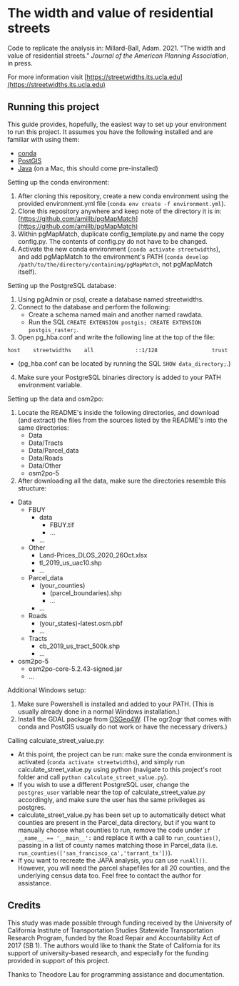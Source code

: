 # The width and value of residential streets

Code to replicate the analysis in:
Millard-Ball, Adam. 2021. "The width and value of residential streets." *Journal of the American Planning Association*, in press.

For more information visit [https://streetwidths.its.ucla.edu](https://streetwidths.its.ucla.edu)

## Running this project

This guide provides, hopefully, the easiest way to set up your environment to
run this project. It assumes you have the following installed and are familiar
with using them:
- [conda](https://conda.io/projects/conda/en/latest/user-guide/install/index.html)
- [PostGIS](https://postgis.net/install/)
- [Java](https://www.java.com/en/download/help/download_options.html) (on a Mac, this should come pre-installed)

Setting up the conda environment:

1. After cloning this repository, create a new conda environment using the
   provided environment.yml file (`conda env create -f environment.yml`).
2. Clone this repository anywhere and keep note of the directory it is in:
   [https://github.com/amillb/pgMapMatch](https://github.com/amillb/pgMapMatch)
3. Within pgMapMatch, duplicate config_template.py and name the copy config.py.
   The contents of config.py do not have to be changed.
4. Activate the new conda environment (`conda activate streetwidths`), and add
   pgMapMatch to the environment's PATH (`conda develop
   /path/to/the/directory/containing/pgMapMatch`, not pgMapMatch itself).

Setting up the PostgreSQL database:

1. Using pgAdmin or psql, create a database named streetwidths.
2. Connect to the database and perform the following:
   - Create a schema named main and another named rawdata.
   - Run the SQL `CREATE EXTENSION postgis; CREATE EXTENSION postgis_raster;`.
3. Open pg_hba.conf and write the following line at the top of the file:
```
host    streetwidths    all             ::1/128                 trust
```
- (pg_hba.conf can be located by running the SQL `SHOW data_directory;`.)
4. Make sure your PostgreSQL binaries directory is added to your PATH
   environment variable.

Setting up the data and osm2po:

1. Locate the README's inside the following directories, and download (and
   extract) the files from the sources listed by the README's into the same
   directories:
   - Data
   - Data/Tracts
   - Data/Parcel_data
   - Data/Roads
   - Data/Other
   - osm2po-5
2. After downloading all the data, make sure the directories resemble this
   structure:
- Data
  - FBUY
    - data
      - FBUY.tif
      - ...
    - ...
  - Other
    - Land-Prices_DLOS_2020_26Oct.xlsx
    - tl_2019_us_uac10.shp
    - ...
  - Parcel_data
    - (your_counties)
      - (parcel_boundaries).shp
      - ...
    - ...
  - Roads
    - (your_states)-latest.osm.pbf
    - ...
  - Tracts
    - cb_2019_us_tract_500k.shp
    - ...
- osm2po-5
  - osm2po-core-5.2.43-signed.jar
  - ...

Additional Windows setup:

1. Make sure Powershell is installed and added to your PATH. (This is usually
   already done in a normal Windows installation.)
2. Install the GDAL package from [OSGeo4W](https://trac.osgeo.org/osgeo4w/).
   (The ogr2ogr that comes with conda and PostGIS usually do not work or have
   the necessary drivers.)

Calling calculate_street_value.py:

- At this point, the project can be run: make sure the conda environment is
  activated (`conda activate streetwidths`), and simply run
  calculate_street_value.py using python (navigate to this project's root folder
  and call `python calculate_street_value.py`).
- If you wish to use a different PostgreSQL user, change the `postgres_user`
  variable near the top of calculate_street_value.py accordingly, and make sure
  the user has the same privileges as postgres.
- calculate_street_value.py has been set up to automatically detect what
  counties are present in the Parcel_data directory, but if you want to manually
  choose what counties to run, remove the code under `if __name__ ==
  '__main__':` and replace it with a call to `run_counties()`, passing in a list
  of county names matching those in Parcel_data (i.e.
  `run_counties(['san_francisco_ca','tarrant_tx'])`).
- If you want to recreate the JAPA analysis, you can use `runAll()`. However, you will need the parcel shapefiles for all 20 counties, and the underlying census data too. Feel free to contact the author for assistance. 

## Credits

This study was made possible through funding received by the University of California Institute of Transportation Studies Statewide Transportation Research Program, funded by the Road Repair and Accountability Act of 2017 (SB 1). The authors would like to thank the State of California for its support of university-based research, and especially for the funding provided in support of this project.

Thanks to Theodore Lau for programming assistance and documentation. 
